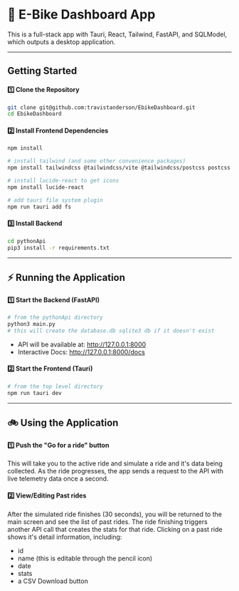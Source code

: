 # 🚀 E-Bike Dashboard App
This is a full-stack app with Tauri, React, Tailwind, FastAPI, and SQLModel, which outputs a desktop application.


---

## **Getting Started**
#### **1️⃣ Clone the Repository**
```sh
git clone git@github.com:travistanderson/EbikeDashboard.git
cd EbikeDashboard
```
#### **2️⃣ Install Frontend Dependencies**
```sh
npm install

# install tailwind (and some other convenience packages)
npm install tailwindcss @tailwindcss/vite @tailwindcss/postcss postcss autoprefixer

# install lucide-react to get icons
npm install lucide-react

# add tauri file system plugin
npm run tauri add fs
```
#### **3️⃣ Install Backend**
```sh
cd pythonApi
pip3 install -r requirements.txt
```

---

## **⚡ Running the Application**

#### 1️⃣ Start the Backend (FastAPI)
```sh
# from the pythonApi directory
python3 main.py
# this will create the database.db sqlite3 db if it doesn't exist
```
- API will be available at: http://127.0.0.1:8000
- Interactive Docs: http://127.0.0.1:8000/docs

#### 2️⃣ Start the Frontend (Tauri)
```sh
# from the top level directory
npm run tauri dev
```


---

## **🚲 Using the Application**
#### 1️⃣ Push the "Go for a ride" button
This will take you to the active ride and simulate a ride and it's data being collected. As the ride progresses, the app sends a request to the API with live telemetry data once a second.

#### 2️⃣ View/Editing Past rides
After the simulated ride finishes (30 seconds), you will be returned to the main screen and see the list of past rides. The ride finishing triggers another API call that creates the stats for that ride. Clicking on a past ride shows it's detail information, including:
- id
- name (this is editable through the pencil icon)
- date
- stats
- a CSV Download button